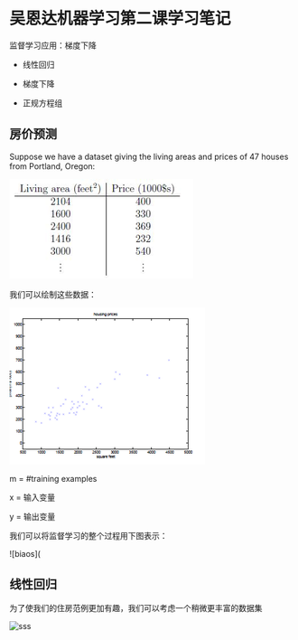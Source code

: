 # 吴恩达机器学习第二课学习笔记

监督学习应用：梯度下降

* 线性回归

* 梯度下降

* 正规方程组

## 房价预测

Suppose we have a dataset giving the living areas and prices of 47 houses from Portland, Oregon:

![ssss](https://github.com/abbqboy/Sticker/blob/master/photo/%E6%88%BF%E4%BB%B7%E5%8D%95%E5%9B%A0%E7%B4%A0.jpg?raw=true)

我们可以绘制这些数据：

![sssss](https://github.com/abbqboy/Sticker/blob/master/photo/%E6%88%BF%E9%97%B4%E5%8D%95%E5%9B%A0%E7%B4%A0%E7%BB%98%E5%88%B6.png?raw=true)

m = #training examples

x = 输入变量

y = 输出变量

我们可以将监督学习的整个过程用下图表示：

![biaos](

## 线性回归

为了使我们的住房范例更加有趣，我们可以考虑一个稍微更丰富的数据集

![sss](http://img.blog.csdn.net/20161111192340667)











